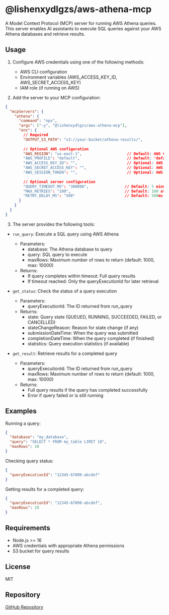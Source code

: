 # @lishenxydlgzs/aws-athena-mcp

A Model Context Protocol (MCP) server for running AWS Athena queries. This server enables AI assistants to execute SQL queries against your AWS Athena databases and retrieve results.

## Usage

1. Configure AWS credentials using one of the following methods:
   - AWS CLI configuration
   - Environment variables (AWS_ACCESS_KEY_ID, AWS_SECRET_ACCESS_KEY)
   - IAM role (if running on AWS)

2. Add the server to your MCP configuration:

```json
{
  "mcpServers": {
    "athena": {
      "command": "npx",
      "args": ["-y", "@lishenxydlgzs/aws-athena-mcp"],
      "env": {
        // Required
        "OUTPUT_S3_PATH": "s3://your-bucket/athena-results/",
        
        // Optional AWS configuration
        "AWS_REGION": "us-east-1",                    // Default: AWS CLI default region
        "AWS_PROFILE": "default",                     // Default: 'default' profile
        "AWS_ACCESS_KEY_ID": "",                      // Optional: AWS access key
        "AWS_SECRET_ACCESS_KEY": "",                  // Optional: AWS secret key
        "AWS_SESSION_TOKEN": "",                      // Optional: AWS session token
        
        // Optional server configuration
        "QUERY_TIMEOUT_MS": "300000",                // Default: 5 minutes (300000ms)
        "MAX_RETRIES": "100",                        // Default: 100 attempts
        "RETRY_DELAY_MS": "500"                      // Default: 500ms between retries
      }
    }
  }
}
```

3. The server provides the following tools:

- `run_query`: Execute a SQL query using AWS Athena
  - Parameters:
    - database: The Athena database to query
    - query: SQL query to execute
    - maxRows: Maximum number of rows to return (default: 1000, max: 10000)
  - Returns:
    - If query completes within timeout: Full query results
    - If timeout reached: Only the queryExecutionId for later retrieval

- `get_status`: Check the status of a query execution
  - Parameters:
    - queryExecutionId: The ID returned from run_query
  - Returns:
    - state: Query state (QUEUED, RUNNING, SUCCEEDED, FAILED, or CANCELLED)
    - stateChangeReason: Reason for state change (if any)
    - submissionDateTime: When the query was submitted
    - completionDateTime: When the query completed (if finished)
    - statistics: Query execution statistics (if available)

- `get_result`: Retrieve results for a completed query
  - Parameters:
    - queryExecutionId: The ID returned from run_query
    - maxRows: Maximum number of rows to return (default: 1000, max: 10000)
  - Returns:
    - Full query results if the query has completed successfully
    - Error if query failed or is still running

## Examples

Running a query:
```json
{
  "database": "my_database",
  "query": "SELECT * FROM my_table LIMIT 10",
  "maxRows": 10
}
```

Checking query status:
```json
{
  "queryExecutionId": "12345-67890-abcdef"
}
```

Getting results for a completed query:
```json
{
  "queryExecutionId": "12345-67890-abcdef",
  "maxRows": 10
}
```

## Requirements

- Node.js >= 16
- AWS credentials with appropriate Athena permissions
- S3 bucket for query results

## License

MIT

## Repository

[GitHub Repository](https://github.com/lishenxydlgzs/aws-athena-mcp)
